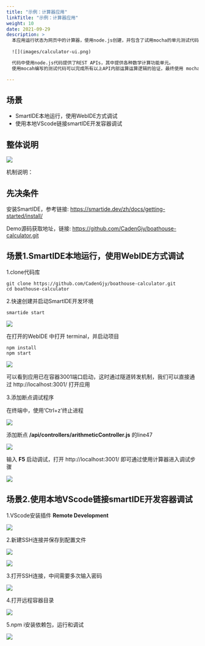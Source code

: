 ```yaml
---
title: "示例：计算器应用"
linkTitle: "示例：计算器应用"
weight: 10
date: 2021-09-29
description: >
  本应用运行状态为网页中的计算器，使用node.js创建，并包含了试用mocha的单元测试代码，如下图：
  
  ![](images/calculator-ui.png)

  代码中使用node.js代码提供了REST APIs，其中提供各种数学计算功能单元。
  使用mocah编写的测试代码可以完成所有以上API内部运算运算逻辑的验证，最终使用 mocha-junit-reports 来生成XML格式的测试结果文件

---
```


## 场景

- SmartIDE本地运行，使用WebIDE方式调试
- 使用本地VScode链接smartIDE开发容器调试

## 整体说明

![](images/process-all.png)

机制说明：

## 先决条件

安装SmartIDE，参考链接: https://smartide.dev/zh/docs/getting-started/install/

Demo源码获取地址，链接: https://github.com/CadenGjy/boathouse-calculator.git

##  场景1.SmartIDE本地运行，使用WebIDE方式调试

1.clone代码库

```shell
git clone https://github.com/CadenGjy/boathouse-calculator.git
cd boathouse-calculator
```

2.快速创建并启动SmartIDE开发环境

```shell
smartide start 
```

![](images/smartide-start.png)

在打开的WebIDE 中打开 terminal，并启动项目

```shell
npm install 
npm start 
```

![](images/start-calculator.png)

可以看到应用已在容器3001端口启动，这时通过隧道转发机制，我们可以直接通过 http://localhost:3001/ 打开应用

3.添加断点调试程序

在终端中，使用‘Ctrl+z’终止进程

![](images/ctrl-z.png)

添加断点 **/api/controllers/arithmeticController.js**  的line47

![](images/line47.png)

输入 **F5** 启动调试，打开 http://localhost:3001/ 即可通过使用计算器进入调试步骤

![](images/debug-step.png)

##  场景2.使用本地VScode链接smartIDE开发容器调试

1.VScode安装插件 **Remote Development**

![](images/remote-deployment.png)

2.新建SSH连接并保存到配置文件

![](images/ssh-remote.png)

![](images/save-ssh.png)

3.打开SSH连接，中间需要多次输入密码

![](images/login-password.png)

4.打开远程容器目录

![](images/opendir.png)

5.npm i安装依赖包，运行和调试

![](images/debugcode.png)
